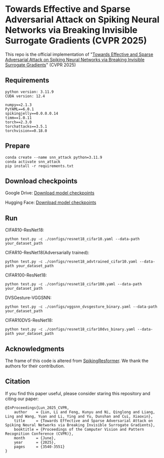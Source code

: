 # Towards Effective and Sparse Adversarial Attack on Spiking Neural Networks via Breaking Invisible Surrogate Gradients (CVPR 2025)

This repo is the official implementation of "[Towards Effective and Sparse Adversarial Attack on Spiking Neural Networks via Breaking Invisible Surrogate Gradients](https://arxiv.org/abs/2503.03272)" (CVPR 2025)

## Requirements
````
python version: 3.11.9
CUDA version: 12.4
````

````
numpy==2.1.3
PyYAML==6.0.1
spikingjelly==0.0.0.0.14
timm==1.0.11
torch==2.3.0
torchattacks==3.5.1
torchvision==0.18.0
````

## Prepare

````
conda create --name snn_attack python=3.11.9
conda activate snn_attack
pip install -r requirements.txt
````

## Download checkpoints
Google Drive: [Download model checkpoints](https://drive.google.com/drive/folders/1c8-D1VkeDGkBm2dEM2uppjsE2Yrp8Nca?usp=sharing)

Hugging Face: [Download model checkpoints](https://huggingface.co/ryime/PDSG-SDA)

## Run

CIFAR10-ResNet18:
````
python test.py -c ./configs/resnet18_cifar10.yaml --data-path your_dataset_path
````

CIFAR10-ResNet18(Adversarially trained):
````
python test.py -c ./configs/resnet18_advtrained_cifar10.yaml --data-path your_dataset_path
````

CIFAR100-ResNet18:
````
python test.py -c ./configs/resnet18_cifar100.yaml --data-path your_dataset_path
````

DVSGesture-VGGSNN:
````
python test.py -c ./configs/vggsnn_dvsgesture_binary.yaml --data-path your_dataset_path
````

CIFAR10DVS-ResNet18:
````
python test.py -c ./configs/resnet18_cifar10dvs_binary.yaml --data-path your_dataset_path
````

## Acknowledgments
The frame of this code is altered from [SpikingResformer](https://github.com/xyshi2000/SpikingResformer). We thank the authors for their contribution.

## Citation
If you find this paper useful, please consider staring this repository and citing our paper:
````
@InProceedings{Lun_2025_CVPR,
    author    = {Lun, Li and Feng, Kunyu and Ni, Qinglong and Liang, Ling and Wang, Yuan and Li, Ying and Yu, Dunshan and Cui, Xiaoxin},
    title     = {Towards Effective and Sparse Adversarial Attack on Spiking Neural Networks via Breaking Invisible Surrogate Gradients},
    booktitle = {Proceedings of the Computer Vision and Pattern Recognition Conference (CVPR)},
    month     = {June},
    year      = {2025},
    pages     = {3540-3551}
}
````
